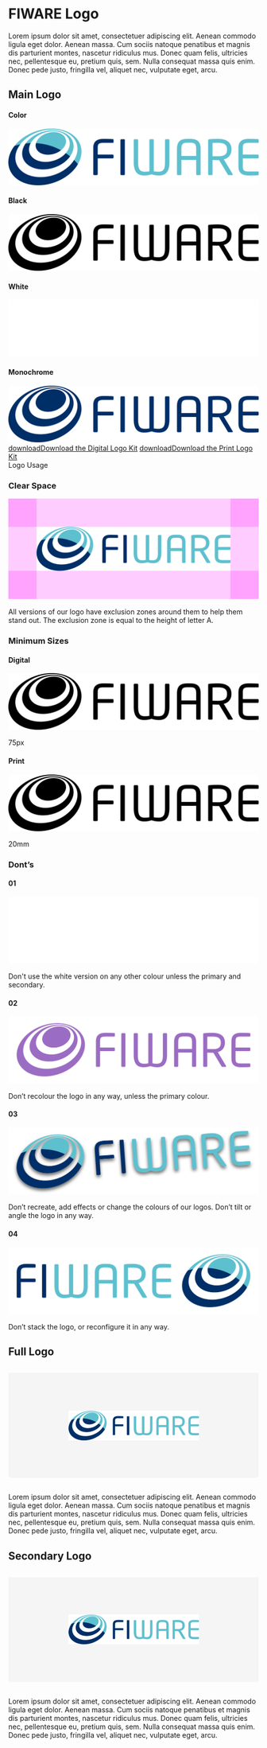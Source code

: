 # FIWARE Logo

Lorem ipsum dolor sit amet, consectetuer adipiscing elit. Aenean commodo ligula eget dolor. Aenean massa. Cum sociis natoque penatibus et magnis dis parturient montes, nascetur ridiculus mus. Donec quam felis, ultricies nec, pellentesque eu, pretium quis, sem. Nulla consequat massa quis enim. Donec pede justo, fringilla vel, aliquet nec, vulputate eget, arcu.

## Main Logo
<h4>Color</h4>

<div class="logo-container gutter-s"><img src="./img/logo/fiware/logo-fiware.svg" alt="Main Logo"></div>
<div class="grid">
    <div class="">
        <h4>Black</h4>
        <img class="logo-container" src="./img/logo/fiware/logo-fiware-black.svg" alt="Main Logo Black">
    </div>
    <div class="">
        <h4>White</h4>
        <img class="logo-container negative" src="./img/logo/fiware/logo-fiware-white.svg" alt="Main Logo White">
    </div>
    <div class="">
        <h4>Monochrome</h4>
        <img class="logo-container" src="./img/logo/fiware/logo-fiware-blue.svg" alt="Main Logo Monochrome">
    </div>
</div>

<div class="cta">
<a class="details" href="#" rel="noopener"><span class="material-symbols-outlined">download</span>Download the Digital Logo Kit</a>
<a class="details" href="#" rel="noopener"><span class="material-symbols-outlined">download</span>Download the Print Logo Kit</a>
</div>

<div class="logo-usage">Logo Usage</div>
<div class="container">
    <div class="col-2">
        <h3>Clear Space</h3>
        <img class="logo-container no-attributes gutter-s" src="./img/logo/fiware/usage/logo-fiware-clear-zone.svg" alt="Main Logo Black">
        <p>All versions of our logo have exclusion zones around them to help them stand out. The exclusion zone is equal to the height of letter A.</p>
    </div>
    <div class="col-2">
        <h3>Minimum Sizes</h3>
        <div class="grid">
            <div class="grid-item">
                <h4>Digital</h4>
                <img id="logo-fiware-min-width" class="logo-container no-attributes" src="./img/logo/fiware/logo-fiware-black.svg" alt="Main Logo Black">
                <p>75px</p>
            </div>
            <div class="grid-item">
                <h4>Print</h4>
                <img id="logo-fiware-min-width" class="logo-container no-attributes" src="./img/logo/fiware/logo-fiware-black.svg" alt="Main Logo Black">
                <p>20mm</p>
            </div>
        </div>
    </div>
</div>

<h3>Dont’s</h3>
<div class="grid">
    <div class="col-4">
        <h4>01</h4>
        <img class="logo-container gutter-xs dont-01" src="./img/logo/fiware/usage/logo-fiware-dont-1.svg" alt="Main Logo Black">
        <p>Don't use the white version on any other colour unless the primary and secondary.</p>
    </div>
    <div class="col-4">
        <h4>02</h4>
        <img class="logo-container gutter-xs" src="./img/logo/fiware/usage/logo-fiware-dont-2.svg" alt="Main Logo White">
        <p>Don’t recolour the logo in any way, unless the primary colour.</p>
    </div>
    <div class="col-4">
        <h4>03</h4>
        <img class="logo-container gutter-xs" src="./img/logo/fiware/usage/logo-fiware-dont-3.svg" alt="Main Logo Monochrome">
        <p>Don’t recreate, add effects or change the colours of our logos. Don’t tilt or angle the logo in any way.</p>
    </div>
    <div class="col-4">
        <h4>04</h4>
        <img class="logo-container gutter-xs" src="./img/logo/fiware/usage/logo-fiware-dont-4.svg" alt="Main Logo Monochrome">
        <p>Don’t stack the logo, or reconfigure it in any way.</p>
    </div>
</div>

## Full Logo

<div style="widht:100%; background-color:#f5f5f5; border-radius:4px; display:flex; justify-content:center; margin:30px 0px; padding:15%;"><img style="margin:0px" src="./img/fiware.png" alt="Main Logo"></div>

Lorem ipsum dolor sit amet, consectetuer adipiscing elit. Aenean commodo ligula eget dolor. Aenean massa. Cum sociis natoque penatibus et magnis dis parturient montes, nascetur ridiculus mus. Donec quam felis, ultricies nec, pellentesque eu, pretium quis, sem. Nulla consequat massa quis enim. Donec pede justo, fringilla vel, aliquet nec, vulputate eget, arcu.

## Secondary Logo

<div style="widht:100%; background-color:#f5f5f5; border-radius:4px; display:flex; justify-content:center; margin:30px 0px; padding:15%;"><img style="margin:0px" src="./img/fiware.png" alt="Main Logo"></div>

Lorem ipsum dolor sit amet, consectetuer adipiscing elit. Aenean commodo ligula eget dolor. Aenean massa. Cum sociis natoque penatibus et magnis dis parturient montes, nascetur ridiculus mus. Donec quam felis, ultricies nec, pellentesque eu, pretium quis, sem. Nulla consequat massa quis enim. Donec pede justo, fringilla vel, aliquet nec, vulputate eget, arcu.